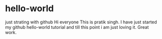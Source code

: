 # hello-world
just strating with github
Hi everyone
This is pratik singh. I have just started my github hello-world tutorial and till this point i am 
just loving it. Great work.
